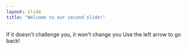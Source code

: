 ```yaml
---
layout: slide
title: "Welcome to our second slide!"
---
```

If it doesn't challenge you, it won't change you
Use the left arrow to go back!

